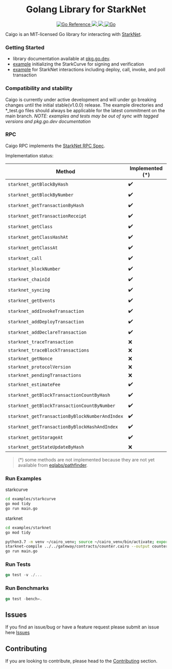 <h1 align="center">Golang Library for StarkNet</h1>

<p align="center">
    <a href="https://pkg.go.dev/github.com/dontpanicdao/caigo">
        <img src="https://pkg.go.dev/badge/github.com/dontpanicdao/caigo.svg" alt="Go Reference">
    </a>
    <a href="https://github.com/dontpanicdao/caigo/blob/main/LICENSE">
        <img src="https://img.shields.io/badge/license-MIT-black">
    </a>
    <a href="https://starkware.co/">
        <img src="https://img.shields.io/badge/powered_by-StarkWare-navy">
    </a>
    <a href="https://github.com/dontpanicdao/caigo/actions/workflows/go.yml">
        <img src="https://github.com/dontpanicdao/caigo/actions/workflows/go.yml/badge.svg?branch=main" alt="Go">
    </a>
</p>

Caigo is an MIT-licensed Go library for interacting with [StarkNet](https://docs.starknet.io/docs/intro).

### Getting Started

- library documentation available at [pkg.go.dev](https://pkg.go.dev/github.com/dontpanicdao/caigo).
- [example](./examples/starkcurve) initializing the StarkCurve for signing and verification
- [example](./examples/starknet) for StarkNet interactions including deploy, call, invoke, and poll transaction

### Compatibility and stability

Caigo is currently under active development and will under go breaking changes until the initial stable(v1.0.0) release. The example directories and *_test.go files should always be applicable for the latest commitment on the main branch.
*NOTE: examples and tests may be out of sync with tagged versions and pkg.go.dev documentation*

### RPC

Caigo RPC implements the [StarkNet RPC Spec](https://github.com/starkware-libs/starknet-specs).

Implementation status:

| Method                        | Implemented (*)       |
| ----------------------------- | --------------------- |
| `starknet_getBlockByHash` | :heavy_check_mark: |
| `starknet_getBlockByNumber` | :heavy_check_mark: |
| `starknet_getTransactionByHash` | :heavy_check_mark: |
| `starknet_getTransactionReceipt` | :heavy_check_mark: |
| `starknet_getClass` | :heavy_check_mark: |
| `starknet_getClassHashAt` | :heavy_check_mark: |
| `starknet_getClassAt` | :heavy_check_mark: |
| `starknet_call` | :heavy_check_mark: |
| `starknet_blockNumber` | :heavy_check_mark: |
| `starknet_chainId` | :heavy_check_mark: |
| `starknet_syncing` | :heavy_check_mark: |
| `starknet_getEvents` | :heavy_check_mark: |
| `starknet_addInvokeTransaction` | :heavy_check_mark: |
| `starknet_addDeployTransaction` | :heavy_check_mark: |
| `starknet_addDeclareTransaction` | :heavy_check_mark: |
| `starknet_traceTransaction` | :x: |
| `starknet_traceBlockTransactions` | :x: |
| `starknet_getNonce` | :x: |
| `starknet_protocolVersion` | :x: |
| `starknet_pendingTransactions` | :x: |
| `starknet_estimateFee` | :heavy_check_mark: |
| `starknet_getBlockTransactionCountByHash` | :heavy_check_mark: |
| `starknet_getBlockTransactionCountByNumber` | :heavy_check_mark: |
| `starknet_getTransactionByBlockNumberAndIndex` | :heavy_check_mark: |
| `starknet_getTransactionByBlockHashAndIndex` | :heavy_check_mark: |
| `starknet_getStorageAt` | :heavy_check_mark: |
| `starknet_getStateUpdateByHash` | :x: |

> (*) some methods are not implemented because they are not yet available
> from [eqlabs/pathfinder](https://github.com/eqlabs/pathfinder).

### Run Examples

starkcurve

```sh
cd examples/starkcurve
go mod tidy
go run main.go
```

starknet

```sh
cd examples/starknet
go mod tidy

python3.7 -m venv ~/cairo_venv; source ~/cairo_venv/bin/activate; export STARKNET_NETWORK=alpha-goerli
starknet-compile ../../gateway/contracts/counter.cairo --output counter_compiled.json
go run main.go
```

### Run Tests

```go
go test -v ./...
```

### Run Benchmarks

```go
go test -bench=.
```

## Issues

If you find an issue/bug or have a feature request please submit an issue here
[Issues](https://github.com/dontpanicdao/caigo/issues)

## Contributing

If you are looking to contribute, please head to the
[Contributing](https://github.com/dontpanicdao/caigo/blob/main/CONTRIBUTING.md) section.
